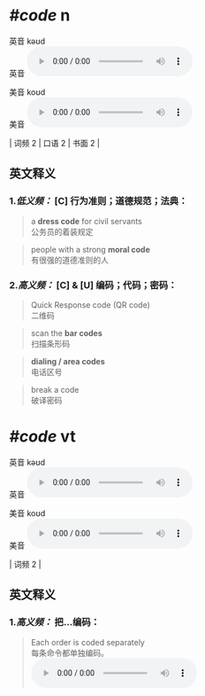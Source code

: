 # ***\#code*** n
英音 kəʊd  
英音
<audio src="./media/code-B.aac" controls="controls"></audio>

美音 koʊd  
美音
<audio src="./media/code.aac" controls="controls"></audio>



| 词频 2 | 口语 2 | 书面 2 |  

英文释义
---
### 1.*低义频：* **[C] 行为准则；道德规范；法典：**  

 > a **dress code** for civil servants  
 > 公务员的着装规定    

 > people with a strong **moral code**  
 > 有很强的道德准则的人    

### 2.*高义频：* **[C] & [U] 编码；代码；密码：**  

 > Quick Response code (QR code)  
 > 二维码    

 > scan the **bar codes**  
 > 扫描条形码    

 > **dialing / area codes**  
 > 电话区号    

 > break a code  
 > 破译密码    


# ***\#code*** vt
英音 kəʊd  
英音
<audio src="./media/code-B.aac" controls="controls"></audio>

美音 koʊd  
美音
<audio src="./media/code.aac" controls="controls"></audio>



| 词频 2 |  

英文释义
---
### 1.*高义频：* **把…编码：**  

 > Each order is coded separately  
 > 每条命令都单独编码。    
<audio src="./media/1-code.aac" controls="controls"></audio>


